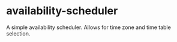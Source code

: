 # availability-scheduler

A simple availability scheduler. Allows for time zone and time table selection.
